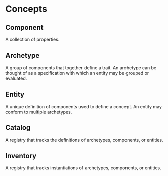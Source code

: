 # Concepts

## Component

A collection of properties.

## Archetype

A group of components that together define a trait. An archetype can be thought
of as a specification with which an entity may be grouped or evaluated.

## Entity

A unique definition of components used to define a concept. An entity may
conform to multiple archetypes.

## Catalog

A registry that tracks the definitions of archetypes, components, or entities.

## Inventory

A registry that tracks instantiations of archetypes, components, or entities.
